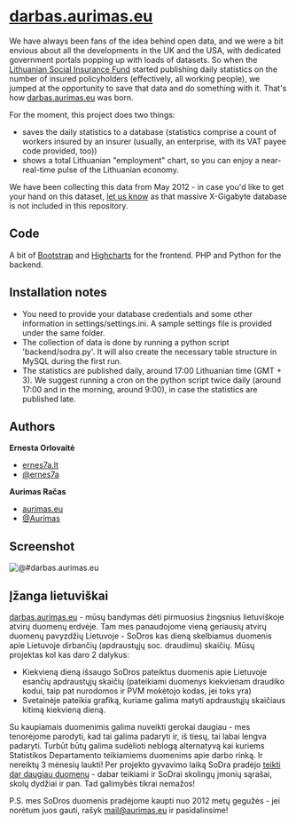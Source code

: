 # [darbas.aurimas.eu](http://darbas.aurimas.eu)

We have always been fans of the idea behind open data, and we were a bit envious about all the developments in the UK and the USA,
with dedicated government portals popping up with loads of datasets. So when the [Lithuanian Social Insurance Fund](http://www.sodra.lt/en)
started publishing daily statistics on the number of insured policyholders (effectively, all working people),
we jumped at the opportunity to save that data and do something with it. That's how [darbas.aurimas.eu](http://darbas.aurimas.eu) was born.

For the moment, this project does two things:
+ saves the daily statistics to a database (statistics comprise a count of workers insured by an insurer (usually, an enterprise, with its VAT payee code provided, too))
+ shows a total Lithuanian "employment" chart, so you can enjoy a near-real-time pulse of the Lithuanian economy.

We have been collecting this data from May 2012 - in case you'd like to get your hand on this dataset, [let us know](mailto:mail@aurimas.eu) as that massive X-Gigabyte database is not included in this repository.

## Code

A bit of [Bootstrap](http://twitter.github.io/bootstrap/) and [Highcharts](http://www.highcharts.com/) for the frontend. PHP and Python for the backend.

## Installation notes

+ You need to provide your database credentials and some other information in settings/settings.ini. A sample settings file is provided under the same folder.
+ The collection of data is done by running a python script 'backend/sodra.py'. It will also create the necessary table structure in MySQL during the first run.
+ The statistics are published daily, around 17:00 Lithuanian time (GMT + 3). We suggest running a cron on the python script twice daily (around 17:00 and in the morning, around 9:00), in case the statistics are published late.

## Authors
**Ernesta Orlovaitė**

+ [ernes7a.lt](http://ernes7a.lt)
+ [@ernes7a](http://twitter.com/ernes7a)

**Aurimas Račas**

+ [aurimas.eu](http://aurimas.eu)
+ [@Aurimas](http://twitter.com/aurimas)

## Screenshot
 ![@#darbas.aurimas.eu](https://raw.githubusercontent.com/kamicollo/darbas.aurimas.eu/master/darbas.aurimas.eu.png)

## Įžanga lietuviškai

[darbas.aurimas.eu](http://darbas.aurimas.eu) - mūsų bandymas dėti pirmuosius žingsnius lietuviškoje atvirų duomenų erdvėje. 
Tam mes panaudojome vieną geriausių atvirų duomenų pavyzdžių Lietuvoje - SoDros kas dieną skelbiamus duomenis apie Lietuvoje dirbančių (apdraustųjų soc. draudimu) skaičių. 
Mūsų projektas kol kas daro 2 dalykus:
+ Kiekvieną dieną išsaugo SoDros pateiktus duomenis apie Lietuvoje esančių apdraustųjų skaičių (pateikiami duomenys kiekvienam draudiko kodui, taip pat nurodomos ir PVM mokėtojo kodas, jei toks yra)
+ Svetainėje pateikia grafiką, kuriame galima matyti apdraustųjų skaičiaus kitimą kiekvieną dieną.

Su kaupiamais duomenimis galima nuveikti gerokai daugiau - mes tenorėjome parodyti, kad tai galima padaryti ir, iš tiesų, tai labai lengva padaryti. Turbūt būtų galima sudėlioti neblogą alternatyvą kai kuriems Statistikos Departamento teikiamiems duomenims apie darbo rinką. Ir nereiktų 3 mėnesių laukti!
Per projekto gyvavimo laiką SoDra pradėjo [teikti dar daugiau duomenų](http://www.sodra.lt/lt/paslaugos/informacijos_rinkmenos/draudeju_duomenys) - dabar teikiami ir SoDrai skolingų įmonių sąrašai, skolų dydžiai ir pan. Tad galimybės tikrai nemažos!

P.S. mes SoDros duomenis pradėjome kaupti nuo 2012 metų gegužės - jei norėtum juos gauti, rašyk mail@aurimas.eu ir pasidalinsime!
